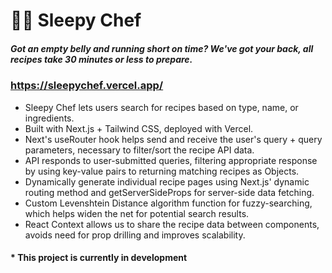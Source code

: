# 👩‍🍳 Sleepy Chef
##### Got an empty belly and running short on time? We've got your back, _all recipes take 30 minutes or less to prepare_.

### https://sleepychef.vercel.app/

- Sleepy Chef lets users search for recipes based on type, name, or ingredients.
- Built with Next.js + Tailwind CSS, deployed with Vercel.
- Next's useRouter hook helps send and receive the user's query + query parameters, necessary to filter/sort the recipe API data.
- API responds to user-submitted queries, filtering appropriate response by using key-value pairs to returning matching recipes as Objects.
- Dynamically generate individual recipe pages using Next.js' dynamic routing method and getServerSideProps for server-side data fetching.
- Custom Levenshtein Distance algorithm function for fuzzy-searching, which helps widen the net for potential search results.
- React Context allows us to share the recipe data between components, avoids need for prop drilling and improves scalability.

#### * This project is currently in development
